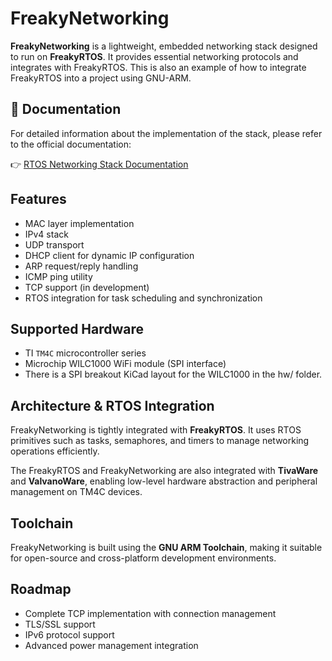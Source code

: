 # FreakyNetworking

**FreakyNetworking** is a lightweight, embedded networking stack designed to run on **FreakyRTOS**. It provides essential networking protocols and integrates with FreakyRTOS. This is also an example of how to integrate FreakyRTOS into a project using GNU-ARM. 

## 📄 Documentation

For detailed information about the implementation of the stack, please refer to the official documentation:

👉 [RTOS Networking Stack Documentation](https://ishdeshpa.com/blog/rtos-networking.html)

## Features
- MAC layer implementation
- IPv4 stack
- UDP transport
- DHCP client for dynamic IP configuration
- ARP request/reply handling
- ICMP ping utility
- TCP support (in development)
- RTOS integration for task scheduling and synchronization

## Supported Hardware
- TI `TM4C` microcontroller series
- Microchip WILC1000 WiFi module (SPI interface)
- There is a SPI breakout KiCad layout for the WILC1000 in the hw/ folder.

## Architecture & RTOS Integration
FreakyNetworking is tightly integrated with **FreakyRTOS**. It uses RTOS primitives such as tasks, semaphores, and timers to manage networking operations efficiently. 

The FreakyRTOS and FreakyNetworking are also integrated with **TivaWare** and **ValvanoWare**, enabling low-level hardware abstraction and peripheral management on TM4C devices.

## Toolchain
FreakyNetworking is built using the **GNU ARM Toolchain**, making it suitable for open-source and cross-platform development environments.

## Roadmap
- Complete TCP implementation with connection management
- TLS/SSL support
- IPv6 protocol support
- Advanced power management integration
